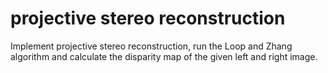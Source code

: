 # projective stereo reconstruction
Implement projective stereo reconstruction, run the Loop and Zhang algorithm and
calculate the disparity map of the given left and right image.
